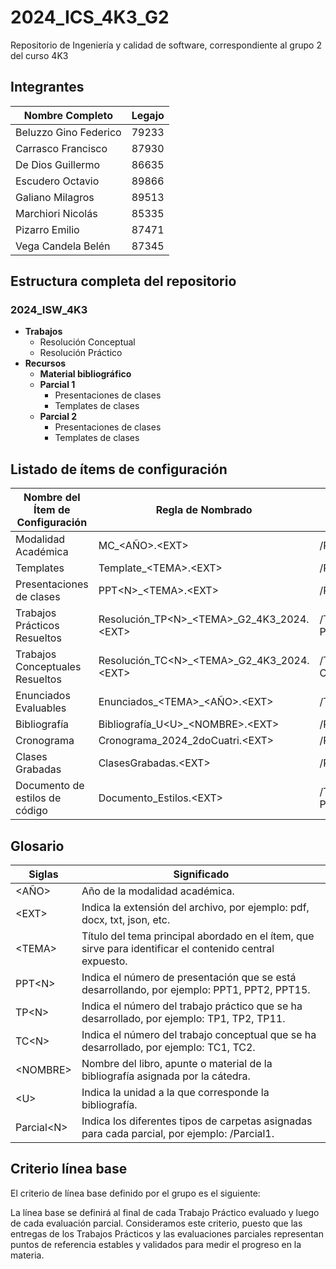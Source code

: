 # 2024_ICS_4K3_G2

Repositorio de Ingeniería y calidad de software, correspondiente al grupo 2 del curso 4K3

## Integrantes

| Nombre Completo        | Legajo |
|------------------------|--------------------------|
| Beluzzo Gino Federico  | 79233                    |
| Carrasco Francisco     | 87930                    |
| De Dios Guillermo      | 86635                    |
| Escudero Octavio       | 89866                    |
| Galiano Milagros       | 89513                    |
| Marchiori Nicolás      | 85335                    |
| Pizarro Emilio         | 87471                    |
| Vega Candela Belén     | 87345                    |

## Estructura completa del repositorio

### 2024_ISW_4K3

- **Trabajos**
  - Resolución Conceptual
  - Resolución Práctico
- **Recursos**
  - **Material bibliográfico**
  - **Parcial 1**
    - Presentaciones de clases
    - Templates de clases
  - **Parcial 2**
    - Presentaciones de clases
    - Templates de clases

## Listado de ítems de configuración

| Nombre del Ítem de Configuración      | Regla de Nombrado                                      | Ubicación Física                                       |
|---------------------------------------|--------------------------------------------------------|--------------------------------------------------------|
| Modalidad Académica                   | MC\_&lt;AÑO&gt;.&lt;EXT&gt;                           | /Recursos                                              |
| Templates                             | Template\_&lt;TEMA&gt;.&lt;EXT&gt;                           | /Recursos/Parcial&lt;N&gt;/Templates de clases         |
| Presentaciones de clases              | PPT&lt;N&gt;\_&lt;TEMA&gt;.&lt;EXT&gt;                        | /Recursos/Parcial&lt;N&gt;/Presentaciones de clases    |
| Trabajos Prácticos Resueltos          | Resolución\_TP&lt;N&gt;\_&lt;TEMA&gt;\_G2\_4K3\_2024.&lt;EXT&gt; | /Trabajos/Resolucion Práctico/Resolucion_TP&lt;N&gt;_&lt;TEMA&gt;_G2_4k3_2024                          |
| Trabajos Conceptuales Resueltos       | Resolución\_TC&lt;N&gt;\_&lt;TEMA&gt;\_G2\_4K3\_2024.&lt;EXT&gt; | /Trabajos/Resolución Conceptual/Resolucion_TP&lt;N&gt;_&lt;TEMA&gt;_G2_4k3_2024                          |                        |
| Enunciados Evaluables                 | Enunciados\_&lt;TEMA&gt;\_&lt;AÑO&gt;.&lt;EXT&gt;             | /Trabajos                                              |
| Bibliografía                          | Bibliografía\_U&lt;U&gt;\_&lt;NOMBRE&gt;.&lt;EXT&gt;          | /Recursos/Material Bibliográfico                       |
| Cronograma                          | Cronograma_2024_2doCuatri.&lt;EXT&gt;         | /Recursos                    |
| Clases Grabadas                         | ClasesGrabadas.&lt;EXT&gt;         | /Recursos                    |
| Documento de estilos de código                        | Documento_Estilos.&lt;EXT&gt;         | /Trabajos/Resolucion Práctico/Resolucion_TP&lt;N&gt;_&lt;TEMA&gt;_G2_4k3_2024                   |

## Glosario

| Siglas        | Significado                                                                                                 |
|---------------|-------------------------------------------------------------------------------------------------------------|
| &lt;AÑO&gt;         | Año de la modalidad académica.                                                                              |
| &lt;EXT&gt;         | Indica la extensión del archivo, por ejemplo: pdf, docx, txt, json, etc.
| &lt;TEMA&gt;        | Título del tema principal abordado en el ítem, que sirve para identificar el contenido central expuesto.    |
| PPT&lt;N&gt;        | Indica el número de presentación que se está desarrollando, por ejemplo: PPT1, PPT2, PPT15.                |
| TP&lt;N&gt;         | Indica el número del trabajo práctico que se ha desarrollado, por ejemplo: TP1, TP2, TP11.                |
| TC&lt;N&gt;         | Indica el número del trabajo conceptual que se ha desarrollado, por ejemplo: TC1, TC2.                      |
| &lt;NOMBRE&gt;      | Nombre del libro, apunte o material de la bibliografía asignada por la cátedra.                             |
| &lt;U&gt;           | Indica la unidad a la que corresponde la bibliografía.                                                      |
| Parcial&lt;N&gt;    | Indica los diferentes tipos de carpetas asignadas para cada parcial, por ejemplo: /Parcial1.                |

## Criterio línea base

El criterio de línea base definido por el grupo es el siguiente:

La línea base se definirá al final de cada Trabajo Práctico evaluado y luego de cada evaluación parcial. Consideramos este criterio, puesto que las entregas de los Trabajos Prácticos y las evaluaciones parciales representan puntos de referencia estables y validados para medir el progreso en la materia.
